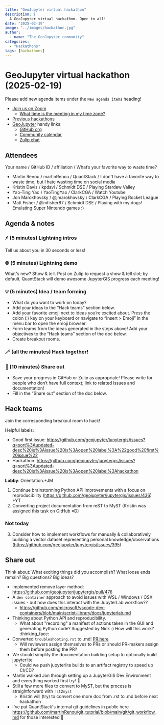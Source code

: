 ```yaml
---
title: "GeoJupyter virtual hackathon"
description: |
  A GeoJupyter virtual hackathon. Open to all!
date: "2025-02-19"
image: "../images/hackathon.jpg"
author:
  - name: "The GeoJupyter community"
categories:
  - "Hackathons"
tags: [hackathons]
---
```


# GeoJupyter virtual hackathon (2025-02-19)

Please add new agenda items under the `New agenda items` heading!

- [Join us on Zoom](https://berkeley.zoom.us/j/92451699568)
  - [What time is the meeting in my time zone?](https://dateful.com/convert/utc?t=3pm)
- [Previous hackathons](https://geojupyter.org/blog/#category=Hackathons)
- [GeoJupyter](https://geojupyter.org) handy links:
  - [GitHub org](https://github.com/geojupyter)
  - [Community calendar](https://geojupyter.org/calendar.html)
  - [Zulip chat](https://jupyter.zulipchat.com/#narrow/channel/471314-geojupyter)


## Attendees

Your name / GitHub ID / affiliation / What’s your favorite way to waste time?

* Martin Renou / martinRenou / QuantStack / I don't have a favorite way to waste time, but I hate wasting time on social media
* Kristin Davis / kpdavi / Schmidt DSE / Playing Stardew Valley
* Yao-Ting Yao / YaoTingYao / ClarkCGA / Watch Youtube
* Jon Marokhovsky / \@jmarokhovsky / ClarkCGA / Playing Rocket League
* Matt Fisher / \@mfisher87 / Schmidt DSE / Playing with my dogs! Emulating Super Nintendo games :)



## Agenda & notes

### ⚡ (5 minutes) Lightning intros

Tell us about you in 30 seconds or less!


### 🌐 (5 minutes) Lightning demo

What's new? Show & tell.
Post on Zulip to request a show & tell slot; by default, QuantStack will demo awesome
JupyterGIS progress each meeting!


### 💡 (5 minutes) Idea / team forming

* What do you want to work on today?
* Add your ideas to the “Hack teams” section below.
* Add your favorite emoji next to ideas you’re excited about. Press the colon (:) key on your keyboard or navigate to “Insert > Emoji” in the menu bar to open the emoji browser.
* Form teams from the ideas generated in the steps above! Add your objectives to the “Hack teams” section of the doc below.
* Create breakout rooms.


### 🪄 (all the minutes) Hack together!

### 💬 (10 minutes) Share out

* Save your progress in GitHub or Zulip as appropriate!
  Please write for people who don’t have full context; link to related issues and documentation!
* Fill in the “Share out” section of the doc below.


## Hack teams

Join the corresponding breakout room to hack!

Helpful labels:
* Good first issue: https://github.com/geojupyter/jupytergis/issues?q=sort%3Aupdated-desc%20is%3Aissue%20is%3Aopen%20label%3A%22good%20first%20issue%22
* Hackathon: https://github.com/geojupyter/jupytergis/issues?q=sort%3Aupdated-desc%20is%3Aissue%20is%3Aopen%20label%3Ahackathon

**Lobby**: Orientation.+JM

1. Continue brainstorming Python API improvements with a focus on reproducibility (https://github.com/geojupyter/jupytergis/issues/436) +YT
2. Converting project documentation from reST to MyST (Kristin was assigned this task on GitHub =D)


### Not today

3. Consider how to implement workflows for manually & collaboratively building a vector dataset representing personal knowledge/observations (https://github.com/geojupyter/jupytergis/issues/395)


## Share out

Think about:
What exciting things did you accomplish?
What loose ends remain?
Big questions? Big ideas?

* Implemented remove layer method: https://github.com/geojupyter/jupytergis/pull/478
* A `dev container` approach to avoid issues with WSL / Windows / OSX issues - but how does this interact with the JupyterLab workflow??
    * https://github.com/microsoft/vscode-dev-containers/blob/main/script-library/docs/jupyterlab.md
* Thinking about Python API and reproducibility.
    * What about "recording" a manifest of actions taken in the GUI and generating Python code? Suggested by Nick :) How will this work? :thinking_face:
* Converted `troubleshooting.rst` to .md! [PR here](https://github.com/geojupyter/jupytergis/pull/479)
    * Will reviewers assign themselves to PRs or should PR-makers assign them before posting the PR?
* We should simplify the documentation building setup to optionally build jupyterlite
    * Could we push jupyterlite builds to an artifact registry to speed up CI/CD?
* Martin walked Jon through setting up a JupyterGIS Dev Environment and everything worked first try! :confetti_ball:
* Still a few more files to convert to MyST, but the process is straightforward with `rst2myst`
    * Kristin will (try) to convert one more doc from .rst to .md before next hackathon
* I've put QuantStack's internal git guidelines in public here <https://github.com/martinRenou/git_tutorial/blob/main/git/git_workflow.md> for those interested :raised_hands:
